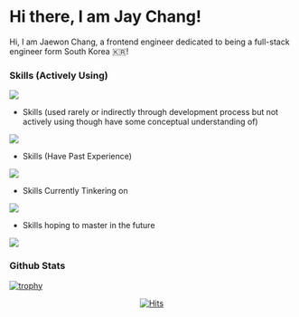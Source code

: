 # Hi there, I am Jay Chang!

Hi, I am Jaewon Chang, a frontend engineer dedicated to being a full-stack engineer form South Korea 🇰🇷!

<!-- [![Anurag's GitHub stats](https://github-readme-stats.vercel.app/api?username=jaychang99)](https://github.com/anuraghazra/github-readme-stats) -->

### Skills (Actively Using)
<p>
  <a href="https://skillicons.dev">
    <img src="https://skillicons.dev/icons?perline=10&i=aws,git,github,githubactions,html,css,js,ts,nodejs,react,vscode,emotion,figma,graphql,md,notion,npm,postman,styledcomponents,tailwind,vercel,vscode" />
  </a>
  <br/>
</p>

* Skills (used rarely or indirectly through development process but not actively using though have some conceptual understanding of)
<p>
  <a href="https://skillicons.dev">
    <img src="https://skillicons.dev/icons?perline=10&i=babel,webpack,codepen,docker,express,firebase,linux,mysql,nestjs,nginx,regex,vim,vite,webstorm,yarn" />
  </a>
  <br/>
</p>


* Skills (Have Past Experience)
<p>
  <a href="https://skillicons.dev">
    <img src="https://skillicons.dev/icons?perline=10&i=ae,ps,ai,bootstrap,c,cypress,gitlab,jenkins,matlab,prisma,pycharm,py,sublime,sentry" />
  </a>
  <br/>
</p>

* Skills Currently Tinkering on
<p>
  <a href="https://skillicons.dev">
    <img src="https://skillicons.dev/icons?perline=10&i=dart,flutter,java,jest,swift" />
  </a>
  <br/>
</p>

* Skills hoping to master in the future
<p>
  <a href="https://skillicons.dev">
    <img src="https://skillicons.dev/icons?perline=10&i=kubernetes,redis,rust,go,spring,kotlin,terraform" />
  </a>
  <br/>
</p>


### Github Stats

[![trophy](https://github-profile-trophy.vercel.app/?username=jaychang99)](https://github.com/jaychang00)


<!-- [![willianrod's wakatime stats](https://github-readme-stats.vercel.app/api/wakatime?username=jaychang99)](https://github.com/jaychang99) -->

<div align="center">
  
[![Hits](https://hits.seeyoufarm.com/api/count/incr/badge.svg?url=https://github.com/jaychang99)](https://github.com/jaychang99)
  
</div>



<!--
**jaychang99/jaychang99** is a ✨ _special_ ✨ repository because its `README.md` (this file) appears on your GitHub profile.

Here are some ideas to get you started:

- 🔭 I’m currently working on ...
- 🌱 I’m currently learning ...
- 👯 I’m looking to collaborate on ...
- 🤔 I’m looking for help with ...
- 💬 Ask me about ...
- 📫 How to reach me: ...
- 😄 Pronouns: ...
- ⚡ Fun fact: ...
-->
